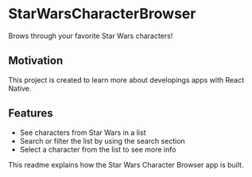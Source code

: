 # StarWarsCharacterBrowser
Brows through your favorite Star Wars characters! 

## Motivation
This project is created to learn more about developings apps with React Native. 

## Features 
- See characters from Star Wars in a list 
- Search or filter the list by using the search section
- Select a character from the list to see more info 

This readme explains how the Star Wars Character Browser app is built. 

